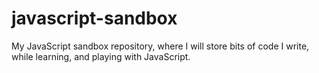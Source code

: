 javascript-sandbox
==================

My JavaScript sandbox repository, where I will store bits of code I write, while learning, and playing with JavaScript.
